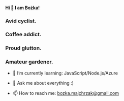 #### Hi 👋 I am Bożka!

### Avid cyclist. 
### Coffee addict.
### Proud glutton. 
### Amateur gardener.

- 🌱 I’m currently learning: JavaScript/Node.js/Azure

- 💬 Ask me about everything :)
- 📫 How to reach me: bozka.majchrzak@gmail.com


